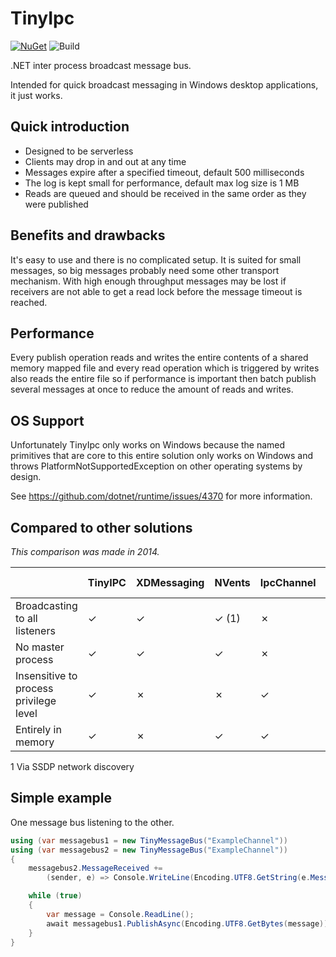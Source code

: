 # TinyIpc #

[![NuGet](https://img.shields.io/nuget/v/TinyIpc.svg?maxAge=259200)](https://www.nuget.org/packages/TinyIpc/)
![Build](https://github.com/steamcore/TinyIpc/workflows/Build/badge.svg)

.NET inter process broadcast message bus.

Intended for quick broadcast messaging in Windows desktop applications, it just works.

## Quick introduction ##

* Designed to be serverless
* Clients may drop in and out at any time
* Messages expire after a specified timeout, default 500 milliseconds
* The log is kept small for performance, default max log size is 1 MB
* Reads are queued and should be received in the same order as they were published

## Benefits and drawbacks ##

It's easy to use and there is no complicated setup. It is suited for small messages,
so big messages probably need some other transport mechanism. With high enough
throughput messages may be lost if receivers are not able to get a read lock before
the message timeout is reached.

## Performance ##
Every publish operation reads and writes the entire contents of a shared memory
mapped file and every read operation which is triggered by writes also reads the
entire file so if performance is important then batch publish several messages
at once to reduce the amount of reads and writes.

## OS Support ##

Unfortunately TinyIpc only works on Windows because the named primitives that
are core to this entire solution only works on Windows and throws
PlatformNotSupportedException on other operating systems by design.

See https://github.com/dotnet/runtime/issues/4370 for more information.

## Compared to other solutions ##

*This comparison was made in 2014.*

|                                        | TinyIPC  | XDMessaging | NVents       | IpcChannel | Named Pipes |
|----------------------------------------|----------|-------------|--------------|------------|-------------|
| Broadcasting to all listeners          | &#x2713; | &#x2713;    | &#x2713; (1) | &#x2717;   | &#x2717;    |
| No master process                      | &#x2713; | &#x2713;    | &#x2713;     | &#x2717;   | &#x2717;    |
| Insensitive to process privilege level | &#x2713; | &#x2717;    | &#x2717;     | &#x2713;   | &#x2713;    |
| Entirely in memory                     | &#x2713; | &#x2717;    | &#x2713;     | &#x2713;   | &#x2713;    |

1 Via SSDP network discovery

## Simple example ##

One message bus listening to the other.

```csharp
using (var messagebus1 = new TinyMessageBus("ExampleChannel"))
using (var messagebus2 = new TinyMessageBus("ExampleChannel"))
{
	messagebus2.MessageReceived +=
		(sender, e) => Console.WriteLine(Encoding.UTF8.GetString(e.Message));

	while (true)
	{
		var message = Console.ReadLine();
		await messagebus1.PublishAsync(Encoding.UTF8.GetBytes(message));
	}
}
```
